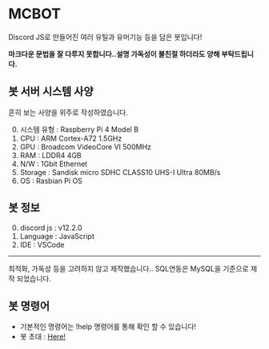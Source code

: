 # MCBOT
Discord JS로 만들어진 여러 유틸과 유머기능 등을 담은 봇입니다!

**마크다운 문법을 잘 다루지 못합니다..설명 가독성이 불친절 하더라도 양해 부탁드립니다.**

## 봇 서버 시스템 사양
흔히 보는 사양을 위주로 작성하였습니다.

0. 시스템 유형 : Raspberry Pi 4 Model B
1. CPU : ARM Cortex-A72 1.5GHz
2. GPU : Broadcom VideoCore VI 500MHz
3. RAM : LDDR4 4GB
5. N/W : 1Gbit Ethernet
6. Storage : Sandisk micro SDHC CLASS10 UHS-I Ultra 80MB/s
7. OS : Rasbian Pi OS

## 봇 정보

0. discord js : v12.2.0
1. Language : JavaScript
2. IDE : VSCode

***

최적화, 가독성 등을 고려하지 않고 제작했습니다..
SQL연동은 MySQL을 기준으로 제작 되었습니다.

## 봇 명령어

- 기본적인 명령어는 !help 명령어를 통해 확인 할 수 있습니다!
- 봇 초대 : [Here!](https://discord.com/oauth2/authorize?client_id=706171196701540384&scope=bot)
